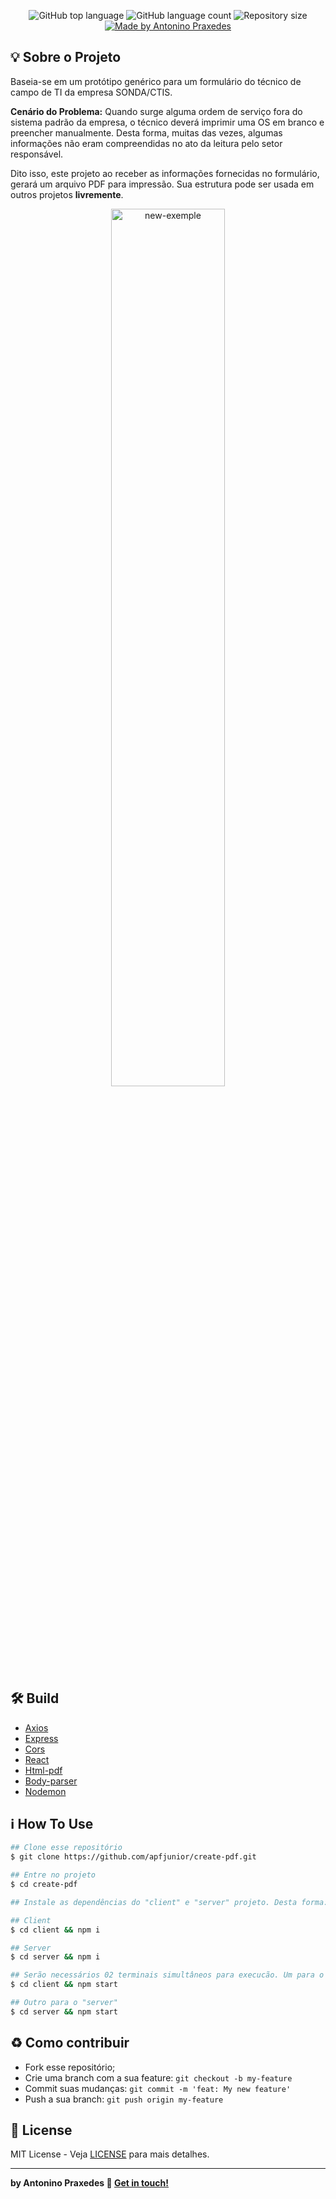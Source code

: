 <p align="center">
  <img alt="GitHub top language" src="https://img.shields.io/github/languages/top/apfjunior/create-pdf">
  <img alt="GitHub language count" src="https://img.shields.io/github/languages/count/apfjunior/create-pdf">
  <img alt="Repository size" src="https://img.shields.io/github/repo-size/apfjunior/create-pdf">
  <a href="https://github.com/apfjunior">
    <img alt="Made by Antonino Praxedes" src="https://img.shields.io/badge/made%20by-Antonino%20Praxedes-blue">
  </a>
</p>

## :bulb: Sobre o Projeto
Baseia-se em um protótipo genérico para um formulário do técnico de campo de TI da empresa SONDA/CTIS. 

**Cenário do Problema:**  Quando surge alguma ordem de serviço fora do sistema padrão da empresa, o técnico deverá imprimir uma OS em branco e preencher manualmente. Desta forma, muitas das vezes, algumas informações não eram compreendidas no ato da leitura pelo setor responsável.

Dito isso, este projeto ao receber as informações fornecidas no formulário, gerará um arquivo PDF para impressão. Sua estrutura pode ser usada em outros projetos **livremente**.

<p align="center">
  <img alt="new-exemple" src="client/src/assets/new-exemple.gif" width="60%">
</p>


## :hammer_and_wrench: Build
- [Axios](https://github.com/axios/axios)
- [Express](https://expressjs.com/)
- [Cors](https://github.com/expressjs/cors)
- [React](https://reactjs.org/)
- [Html-pdf](https://www.npmjs.com/package/html-pdf)
- [Body-parser](https://www.npmjs.com/package/body-parser)
- [Nodemon](https://www.npmjs.com/package/nodemon)


## :information_source: How To Use
```bash
## Clone esse repositório
$ git clone https://github.com/apfjunior/create-pdf.git

## Entre no projeto
$ cd create-pdf

## Instale as dependências do "client" e "server" projeto. Desta forma:

## Client
$ cd client && npm i

## Server
$ cd server && npm i

## Serão necessários 02 terminais simultâneos para execucão. Um para o "client" 
$ cd client && npm start

## Outro para o "server"
$ cd server && npm start
```

## :recycle: Como contribuir

- Fork esse repositório;
- Crie uma branch com a sua feature: `git checkout -b my-feature`
- Commit suas mudanças: `git commit -m 'feat: My new feature'`
- Push a sua branch: `git push origin my-feature`


## :memo:  License

MIT License - Veja [LICENSE](https://opensource.org/licenses/MIT) para mais detalhes.

-----
**by Antonino Praxedes :wave: [Get in touch!](https://www.linkedin.com/in/antoninopraxedes/)**





